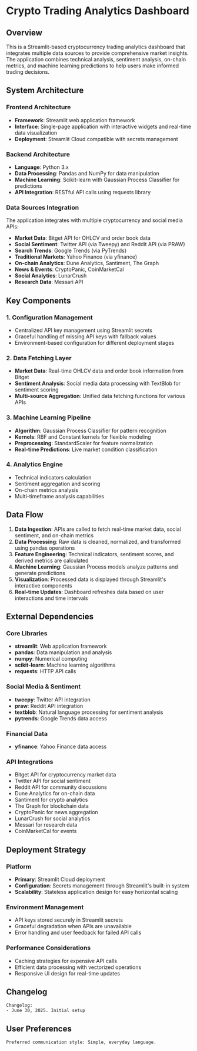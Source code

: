# Crypto Trading Analytics Dashboard

## Overview

This is a Streamlit-based cryptocurrency trading analytics dashboard that integrates multiple data sources to provide comprehensive market insights. The application combines technical analysis, sentiment analysis, on-chain metrics, and machine learning predictions to help users make informed trading decisions.

## System Architecture

### Frontend Architecture
- **Framework**: Streamlit web application framework
- **Interface**: Single-page application with interactive widgets and real-time data visualization
- **Deployment**: Streamlit Cloud compatible with secrets management

### Backend Architecture
- **Language**: Python 3.x
- **Data Processing**: Pandas and NumPy for data manipulation
- **Machine Learning**: Scikit-learn with Gaussian Process Classifier for predictions
- **API Integration**: RESTful API calls using requests library

### Data Sources Integration
The application integrates with multiple cryptocurrency and social media APIs:
- **Market Data**: Bitget API for OHLCV and order book data
- **Social Sentiment**: Twitter API (via Tweepy) and Reddit API (via PRAW)
- **Search Trends**: Google Trends (via PyTrends)
- **Traditional Markets**: Yahoo Finance (via yfinance)
- **On-chain Analytics**: Dune Analytics, Santiment, The Graph
- **News & Events**: CryptoPanic, CoinMarketCal
- **Social Analytics**: LunarCrush
- **Research Data**: Messari API

## Key Components

### 1. Configuration Management
- Centralized API key management using Streamlit secrets
- Graceful handling of missing API keys with fallback values
- Environment-based configuration for different deployment stages

### 2. Data Fetching Layer
- **Market Data**: Real-time OHLCV data and order book information from Bitget
- **Sentiment Analysis**: Social media data processing with TextBlob for sentiment scoring
- **Multi-source Aggregation**: Unified data fetching functions for various APIs

### 3. Machine Learning Pipeline
- **Algorithm**: Gaussian Process Classifier for pattern recognition
- **Kernels**: RBF and Constant kernels for flexible modeling
- **Preprocessing**: StandardScaler for feature normalization
- **Real-time Predictions**: Live market condition classification

### 4. Analytics Engine
- Technical indicators calculation
- Sentiment aggregation and scoring
- On-chain metrics analysis
- Multi-timeframe analysis capabilities

## Data Flow

1. **Data Ingestion**: APIs are called to fetch real-time market data, social sentiment, and on-chain metrics
2. **Data Processing**: Raw data is cleaned, normalized, and transformed using pandas operations
3. **Feature Engineering**: Technical indicators, sentiment scores, and derived metrics are calculated
4. **Machine Learning**: Gaussian Process models analyze patterns and generate predictions
5. **Visualization**: Processed data is displayed through Streamlit's interactive components
6. **Real-time Updates**: Dashboard refreshes data based on user interactions and time intervals

## External Dependencies

### Core Libraries
- **streamlit**: Web application framework
- **pandas**: Data manipulation and analysis
- **numpy**: Numerical computing
- **scikit-learn**: Machine learning algorithms
- **requests**: HTTP API calls

### Social Media & Sentiment
- **tweepy**: Twitter API integration
- **praw**: Reddit API integration
- **textblob**: Natural language processing for sentiment analysis
- **pytrends**: Google Trends data access

### Financial Data
- **yfinance**: Yahoo Finance data access

### API Integrations
- Bitget API for cryptocurrency market data
- Twitter API for social sentiment
- Reddit API for community discussions
- Dune Analytics for on-chain data
- Santiment for crypto analytics
- The Graph for blockchain data
- CryptoPanic for news aggregation
- LunarCrush for social analytics
- Messari for research data
- CoinMarketCal for events

## Deployment Strategy

### Platform
- **Primary**: Streamlit Cloud deployment
- **Configuration**: Secrets management through Streamlit's built-in system
- **Scalability**: Stateless application design for easy horizontal scaling

### Environment Management
- API keys stored securely in Streamlit secrets
- Graceful degradation when APIs are unavailable
- Error handling and user feedback for failed API calls

### Performance Considerations
- Caching strategies for expensive API calls
- Efficient data processing with vectorized operations
- Responsive UI design for real-time updates

## Changelog

```
Changelog:
- June 30, 2025. Initial setup
```

## User Preferences

```
Preferred communication style: Simple, everyday language.
```